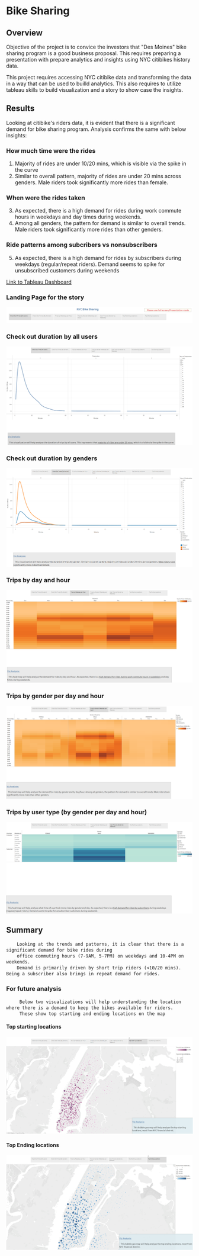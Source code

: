 # Bike Sharing

## Overview

   Objective of the project is to convice the investors that "Des Moines" bike sharing program is a good business proposal. This requires preparing a presentation with prepare analytics and insights using NYC citibikes history data.
   
   This project requires accessing NYC citibike data and transforming the data in a way that can be used to builld analytics. This also requires to utilize tableau skills to build visualization and a story to show case the insights.

## Results

   Looking at citibike's riders data, it is evident that there is a significant demand for bike sharing program. Analysis confirms the same with below insights:
   
   ### How much time were the rides
   1. Majority of rides are under 10/20 mins, which is visible via the spike in the curve 
   2. Similar to overall pattern, majority of rides are under 20 mins across genders. Male riders took significantly more rides than female.
   
   ### When were the rides taken
   3. As expected, there is a high demand for rides during work commute hours in weekdays and day times during weekends.
   4. Among all genders, the pattern for demand is similar to overall trends. Male riders took significantly more rides than other genders.

   ### Ride patterns among subcribers vs nonsubscribers
   5. As expected, there is a high demand for rides by subscribers during weekdays (regular/repeat riders). 
   Demand seems to spike for unsubscribed customers during weekends

  [Link to Tableau Dashboard](https://public.tableau.com/app/profile/suneetha2086/viz/NYC_bikesharing_16776213696130/NYCBikeSharing?publish=yes)
  
  ### Landing Page for the story
  ![](https://github.com/SuniAnalytics/bikesharing/blob/main/Resources/Story%20Landing%20Page.png)
  
  ### Check out duration by all users
 
  ![](https://github.com/SuniAnalytics/bikesharing/blob/main/Resources/Viz1%20-%20Check%20out%20duration%20by%20users.png)
  
  ### Check out duration by genders
 
  ![](https://github.com/SuniAnalytics/bikesharing/blob/main/Resources/Viz2%20-%20Check%20out%20duration%20by%20gender.png)
  
  ### Trips by day and hour
  
  ![](https://github.com/SuniAnalytics/bikesharing/blob/main/Resources/Viz3%20-%20Trips%20by%20day_hour.png)
 
   ### Trips by gender per day and hour
  
  ![](https://github.com/SuniAnalytics/bikesharing/blob/main/Resources/Viz4%20-%20Trips%20by%20Gender%20day_hour.png)
  
   ### Trips by user type (by gender per day and hour)
   
  ![](https://github.com/SuniAnalytics/bikesharing/blob/main/Resources/Viz5%20-%20User%20Trips%20by%20Gender%20day_hour.png)

## Summary
      
        Looking at the trends and patterns, it is clear that there is a significant demand for bike rides during 
        office commuting hours (7-9AM, 5-7PM) on weekdays and 10-4PM on weekends.
        Demand is primarily driven by short trip riders (<10/20 mins). Being a subscriber also brings in repeat demand for rides.
 
  ### For future analysis
         Below two visualizations will help understanding the location where there is a demand to keep the bikes available for riders. 
         These show top starting and ending locations on the map
  
  #### Top starting locations  
  
  ![](https://github.com/SuniAnalytics/bikesharing/blob/main/Resources/Viz6%20-%20Top%20starting%20locations.png)
 
   #### Top Ending locations  
   
  ![](https://github.com/SuniAnalytics/bikesharing/blob/main/Resources/Viz7%20-%20Top%20ending%20locations.png)



